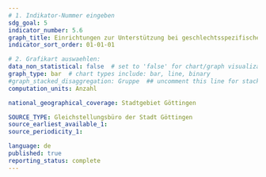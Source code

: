 ```yaml
---
# 1. Indikator-Nummer eingeben 
sdg_goal: 5
indicator_number: 5.6
graph_title: Einrichtungen zur Unterstützung bei geschlechtsspezifischer oder häuslicher Gewalt 
indicator_sort_order: 01-01-01

# 2. Grafikart auswaehlen: 
data_non_statistical: false  # set to 'false' for chart/graph visualization 
graph_type: bar  # chart types include: bar, line, binary 
#graph_stacked_disaggregation: Gruppe  ## uncomment this line for stacked bars. eplace 'Geschlecht' with the field of aggregation. 
computation_units: Anzahl

national_geographical_coverage: Stadtgebiet Göttingen

SOURCE_TYPE: Gleichstellungsbüro der Stadt Göttingen
source_earliest_available_1: 
source_periodicity_1: 

language: de   
published: true 
reporting_status: complete
---
```

